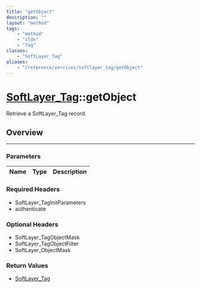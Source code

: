 ```yaml
---
title: "getObject"
description: ""
layout: "method"
tags:
    - "method"
    - "sldn"
    - "Tag"
classes:
    - "SoftLayer_Tag"
aliases:
    - "/reference/services/softlayer_tag/getObject"
---
```

# [SoftLayer_Tag](/reference/services/SoftLayer_Tag)::getObject

Retrieve a SoftLayer_Tag record.


## Overview 


-----

### Parameters 
|Name | Type | Description |
| --- | --- | --- |


### Required Headers
* SoftLayer_TagInitParameters
* authenticate


### Optional Headers
* SoftLayer_TagObjectMask
* SoftLayer_TagObjectFilter
* SoftLayer_ObjectMask

### Return Values
* <a href='/reference/datatypes/SoftLayer_Tag'>SoftLayer_Tag </a>




